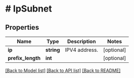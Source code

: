 # # IpSubnet

## Properties

Name | Type | Description | Notes
------------ | ------------- | ------------- | -------------
**ip** | **string** | IPV4 address. | [optional]
**prefix_length** | **int** |  | [optional]

[[Back to Model list]](../../README.md#models) [[Back to API list]](../../README.md#endpoints) [[Back to README]](../../README.md)
